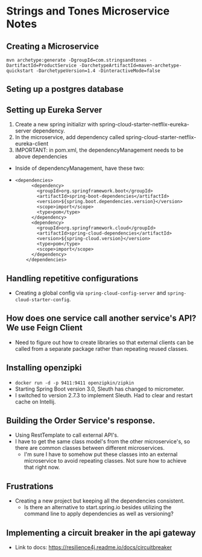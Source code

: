# Strings and Tones Microservice Notes

## Creating a Microservice
`mvn archetype:generate -DgroupId=com.stringsandtones -DartifactId=ProductService -DarchetypeArtifactId=maven-archetype-quickstart -DarchetypeVersion=1.4 -DinteractiveMode=false`

## Seting up a postgres database


## Setting up Eureka Server
1. Create a new spring initializr with spring-cloud-starter-netflix-eureka-server dependency.
2. In the microservice, add dependency called spring-cloud-starter-netflix-eureka-client
3. IMPORTANT: in pom.xml, the dependencyManagement needs to be above dependencies
  - Inside of dependencyManagement, have these two:
  - ```
    <dependencies>
          <dependency>
            <groupId>org.springframework.boot</groupId>
            <artifactId>spring-boot-dependencies</artifactId>
            <version>${spring.boot.dependencies.version}</version>
            <scope>import</scope>
            <type>pom</type>
          </dependency>
          <dependency>
            <groupId>org.springframework.cloud</groupId>
            <artifactId>spring-cloud-dependencies</artifactId>
            <version>${spring-cloud.version}</version>
            <type>pom</type>
            <scope>import</scope>
          </dependency>
        </dependencies>

      ```
## Handling repetitive configurations
- Creating a global config via `spring-cloud-config-server` and `spring-cloud-starter-config`.

## How does one service call another service's API? We use Feign Client
- Need to figure out how to create libraries so that external clients can be called from a separate package rather than repeating reused classes.

## Installing openzipki
- `docker run -d -p 9411:9411 openzipkin/zipkin`
- Starting Spring Boot version 3.0, Sleuth has changed to micrometer.
- I switched to version 2.7.3 to implement Sleuth. Had to clear and restart cache on Intellij.

## Building the Order Service's response.
- Using RestTemplate to call external API's. 
- I have to get the same class model's from the other microservice's, so there are common classes between different microservices. 
  - I'm sure I have to somehow put these classes into an external microservice to avoid repeating classes. Not sure how to achieve that right now.


## Frustrations
- Creating a new project but keeping all the dependencies consistent.
  - Is there an alternative to start.spring.io besides utilizing the command line to apply dependencies as well as versioning?

## Implementing a circuit breaker in the api gateway
- Link to docs: https://resilience4j.readme.io/docs/circuitbreaker

